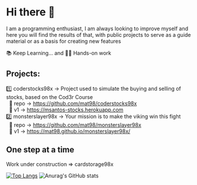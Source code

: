 # Hi there 👋

I am a programming enthusiast, I am always looking to improve myself and here you will find the results of that, with public projects to serve as a guide material or as a basis for creating new features

📚 Keep Learning... and 👷‍♂️ Hands-on work

## Projects:
1️⃣ coderstocks98x -> Project used to simulate the buying and selling of stocks, based on the Cod3r Course <br>
&nbsp; 🔷 repo -> https://github.com/mat98/coderstocks98x <br>
&nbsp; 🔷 v1 -> https://msantos-stocks.herokuapp.com
<br>
2️⃣ monsterslayer98x -> Your mission is to make the viking win this fight <br>
&nbsp; 🔷 repo -> https://github.com/mat98/monsterslayer98x <br>
&nbsp; 🔷 v1 -> https://mat98.github.io/monsterslayer98x/

## One step at a time
Work under construction => cardstorage98x

[![Top Langs](https://github-readme-stats.vercel.app/api/top-langs/?username=mat98)](https://https://github.com/mat98/mat98)
![Anurag's GitHub stats](https://github-readme-stats.vercel.app/api?username=mat98&count_private=true)

